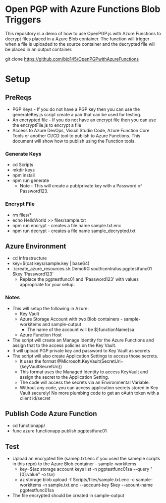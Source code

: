 # Open PGP with Azure Functions Blob Triggers
This repository is a demo of how to use OpenPGP.js with Azure Functions to decrypt files placed in a Azure Blob container.  The function will trigger when a file is uploaded to the source container and the decrypted file will be placed in an output container. 

git clone https://github.com/bjd145/OpenPGPwithAzureFunctions

# Setup
## PreReqs
* PGP Keys - If you do not have a PGP key then you can use the generateKey.js script create a pair that can be used for testing.  
* An encrypted file - If you do not have an encrypt file then you can use the encryptFile.js to encrypt a file
* Access to Azure DevOps, Visual Studio Code, Azure Function Core Tools or another CI/CD tool to publish to Azure Functions. This document will show how to publish using the Function tools.

### Generate Keys
* cd Scripts
* mkdir keys
* npm install
* npm run generate 
    * Note - This will create a pub/private key with a Password of Password123.

### Encrypt File
* rm files/*
* echo HelloWorld >> files/sample.txt
* npm run encrypt - creates a file name sample.txt.enc
* npm run decrypt - creates a file name sample_decrypted.txt

## Azure Environment 
* cd Infrastructure 
* key=$(cat keys/sample.key | base64)
* .\create_azure_resources.sh DemoRG southcentralus pgptestfunc01 $key 'Password123'  
    * Replace the pgptestfunc01 and 'Password123' with values appropriate for your setup.

### Notes
* This will setup the following in Azure:
    * Key Vault
    * Azure Storage Account with two Blob containers - sample-workitems and sample-output
        * The name of the account will be $}functionName}sa
    * Azure Function Host
* The script will create an Manage Identity for the Azure Functions and assign that to the access policies on the Key Vault.  
* It will upload PGP private key and password to Key Vault as secrets
* The script will also create Application Settings to access those secrets. 
    * It uses the format @Microsoft.KeyVault(SecretUri={keyVaultSecretUri})
    * This format uses the Managed Identity to access KeyVault and assign the secret to the Application Setting.
    * The code will access the secrets via an Environmental Variable.
    * Without any code, you can access application secrets stored in Key Vault securely! No more plumbing code to get an oAuth token with a client id/secret

## Publish Code Azure Function
* cd functionapp/
* func azure functionapp publish pgptestfunc01

## Test
* Upload an encrypted file (samep.txt.enc if you used the sameple scripts in this repo)  to the Azure Blob container - sample-workitems
    * key=$(az storage account keys list -n pgptestfunc01sa --query "[0].value" -o tsv)
    * az storage blob upload -f Scripts/files/sample.txt.enc -c sample-workitems -n sample.txt.enc --account-key $key --acount-name pgptestfunc01sa
* The file encrypted should be created in sample-output



